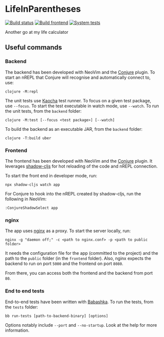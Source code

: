 # LifeInParentheses

[![Build status](https://github.com/belarte/LifeInParentheses/actions/workflows/build.yml/badge.svg?branch=main)](https://github.com/belarte/LifeInParentheses/actions/workflows/build.yml)
[![Build frontend](https://github.com/belarte/LifeInParentheses/actions/workflows/build-frontend.yml/badge.svg?branch=main)](https://github.com/belarte/LifeInParentheses/actions/workflows/build-frontend.yml)
[![System tests](https://github.com/belarte/LifeInParentheses/actions/workflows/tests.yml/badge.svg?branch=main)](https://github.com/belarte/LifeInParentheses/actions/workflows/tests.yml)

Another go at my life calculator

## Useful commands

### Backend

The backend has been developed with NeoVim and the [Conjure](https://github.com/Olical/conjure) plugin.
To start an nREPL that Conjure will recognise and automatically connect to, use:

```shell
clojure -M:repl
```

The unit tests use [Kaocha](https://github.com/lambdaisland/kaocha) test runner. To focus on a given test package, use `--focus`.
To start the test executable in watch mode, use `--watch`.
To run the unit tests, from the `backend` folder:

```shell
clojure -M:test [--focus <test package>] [--watch]
```

To build the backend as an executable JAR, from the `backend` folder:

```shell
clojure -T:build uber
```

### Frontend

The frontend has been developed with NeoVim and the [Conjure](https://github.com/Olical/conjure) plugin.
It leverages [shadow-cljs](https://github.com/thheller/shadow-cljs) for hot reloading of the code and nREPL connection.

To start the front end in developer mode, run:

```shell
npx shadow-cljs watch app
```

For Conjure to hook into the nREPL created by shadow-cljs, run the following in NeoVim:

`:ConjureShadowSelect app`

### nginx

The app uses [nginx](https://www.nginx.com/) as a proxy. To start the server locally, run:

```shell
nginx -g "daemon off;" -c <path to nginx.conf> -p <path to public folder>
```

It needs the configuration file for the app (committed to the project)
and the path to the `public` folder (in the `frontend` folder).
Also, nginx expects the backend to run on port `5000` and the frontend on port `8080`.

From there, you can access both the frontend and the backend from port `80`.

### End to end tests

End-to-end tests have been written with [Babashka](https://github.com/babashka/babashka).
To run the tests, from the `tests` folder:

```shell
bb run-tests [path-to-backend-binary] [options]
```

Options notably include `--port` and `--no-startup`. Look at the help for more information.
